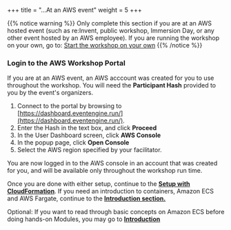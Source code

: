 +++
title = "...At an AWS event"
weight = 5
+++

{{% notice warning %}}
Only complete this section if you are at an AWS hosted event (such as re:Invent, public workshop, Immersion Day, or any other event hosted by an AWS employee). If you are running the workshop on your own, go to: [Start the workshop on your own](/ecs-spot-capacity-providers/before/self_paced.html)
{{% /notice %}}

### Login to the AWS Workshop Portal

If you are at an AWS event, an AWS acccount was created for you to use throughout the workshop. You will need the **Participant Hash** provided to you by the event's organizers.

1. Connect to the portal by browsing to [https://dashboard.eventengine.run/](https://dashboard.eventengine.run/).
2. Enter the Hash in the text box, and click **Proceed** 
3. In the User Dashboard screen, click **AWS Console** 
4. In the popup page, click **Open Console** 
5. Select the AWS region specified by your facilitator. 

You are now logged in to the AWS console in an account that was created for you, and will be available only throughout the workshop run time.

Once you are done with either setup, continue to the [**Setup with CloudFormation**](/running-amazon-ec2-workloads-at-scale/WorkshopSetup/launch_cloudformation.html). If you need an introduction to containers, Amazon ECS and AWS Fargate, continue to the [**Introduction section.**](/ecs-spot-capacity-providers/introduction.html)

Optional:
If you want to read through basic concepts on Amazon ECS before doing hands-on Modules, you may go to [**Introduction**](/ecs-spot-capacity-providers/introduction.html)